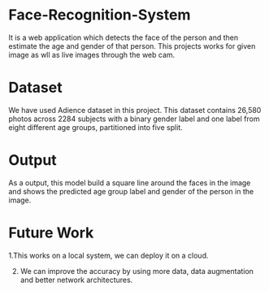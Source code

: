 # Face-Recognition-System
It is a web application which detects the face of the person and then estimate the age and gender of that person. This projects works for given image as wll as live images through the web cam.

# Dataset
We have used Adience dataset in this project. This dataset contains 26,580 photos across 2284 subjects with a binary gender label and one label from eight different age groups, partitioned into five split.
# Output
As a output, this model build a square line around the faces in the image and shows the predicted age group label and gender of the person in the image.

# Future Work
1.This works on a local system, we can deploy it on a cloud.

2. We can improve the accuracy by using more data, data augmentation and better network architectures.
